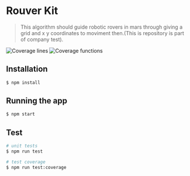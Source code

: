 # Rouver Kit

> This algorithm should guide robotic rovers in mars through giving a grid and x y coordinates to moviment then.(This is repository is part of company test).

![Coverage lines](https://img.shields.io/badge/Coverage:lines-100-green.svg)
![Coverage functions](https://img.shields.io/badge/Coverage:functions-100-green.svg)

## Installation

```bash
$ npm install
```

## Running the app

```bash 
$ npm start
```

## Test

```bash
# unit tests
$ npm run test

# test coverage
$ npm run test:coverage
```